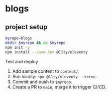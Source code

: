 # blogs

## project setup

``` bash
myrepo=blogs
mkdir $myrepo && cd $myrepo
npm init -y
npm install --save-dev @11ty/eleventy

```
Test and deploy
1. Add sample content to `content/`.
2. Run locally: `npx @11ty/eleventy --serve`.
3. Commit and push to `$myrepo`.
4. Create a PR to `main`; merge it to trigger CI/CD.